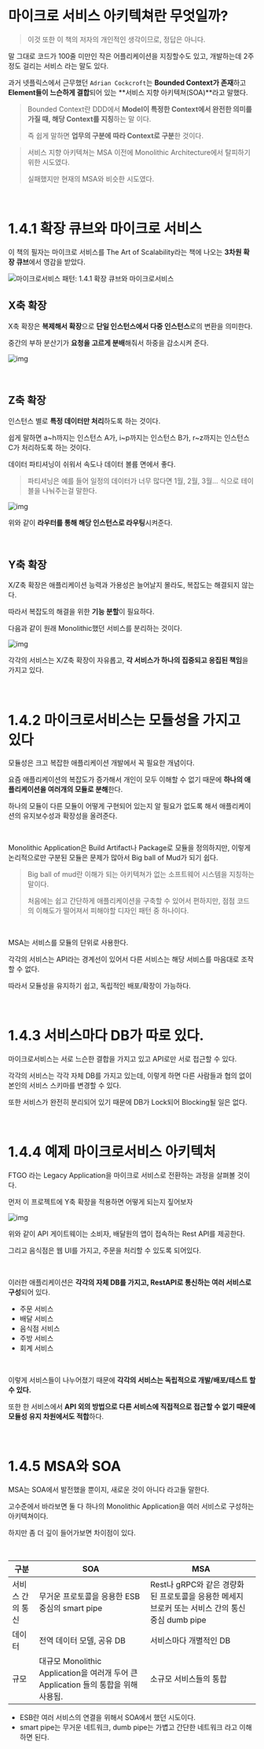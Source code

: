 # 마이크로 서비스 아키텍쳐란 무엇일까?

> 이것 또한 이 책의 저자의 개인적인 생각이므로, 정답은 아니다.

말 그대로 코드가 100줄 미만인 작은 어플리케이션을 지징할수도 있고, 개발하는데 2주정도 걸리는 서비스 라는 말도 있다.

과거 넷플릭스에서 근무했던 `Adrian Cockcroft`는 **Bounded Context가 존재**하고 **Element들이 느슨하게 결합**되어 있는 **서비스 지향 아키텍쳐(SOA)**라고 말했다.

> Bounded Context란 DDD에서 **Model이 특정한 Context에서 완전한 의미를 가질 때, 해당 Context를 지칭**하는 말 이다.
>
> 즉 쉽게 말하면 **업무의 구분에 따라 Context로 구분**한 것이다.

> 서비스 지향 아키텍쳐는 MSA 이전에 Monolithic Architecture에서 탈피하기 위한 시도였다.
>
> 실패했지만 현재의 MSA와 비슷한 시도였다.

<br>

# 1.4.1 확장 큐브와 마이크로 서비스

이 책의 필자는 마이크로 서비스를 The Art of Scalability라는 책에 나오는 **3차원 확장 큐브**에서 영감을 받았다.

![마이크로서비스 패턴: 1.4.1 확장 큐브와 마이크로서비스](https://thebook.io/img/007035/038_1.jpg)

## X축 확장

X축 확장은 **복제해서 확장**으로 **단일 인스턴스에서 다중 인스턴스**로의 변환을 의미한다.

중간의 부하 분산기가 **요청을 고르게 분배**해줘서 하중을 감소시켜 준다.

![img](https://thebook.io/img/007035/038_2.jpg)

<br>

## Z축 확장

인스턴스 별로 **특정 데이터만 처리**하도록 하는 것이다.

쉽게 말하면 a~h까지는 인스턴스 A가, i~p까지는 인스턴스 B가, r~z까지는 인스턴스 C가 처리하도록 하는 것이다.

데이터 파티셔닝이 쉬워서 속도나 데이터 볼륨 면에서 좋다.

> 파티셔닝은 예를 들어 일정의 데이터가 너무 많다면 1월, 2월, 3월... 식으로 테이블을 나눠주는걸 말한다.

![img](https://thebook.io/img/007035/039.jpg)

위와 같이 **라우터를 통해 해당 인스턴스로 라우팅**시켜준다.

<br>

## Y축 확장

X/Z축 확장은 애플리케이션 능력과 가용성은 늘어날지 몰라도, 복잡도는 해결되지 않는다.

따라서 복잡도의 해결을 위한 **기능 분할**이 필요하다.

다음과 같이 원래 Monolithic했던 서비스를 분리하는 것이다.

![img](https://thebook.io/img/007035/040.jpg)

각각의 서비스는 X/Z축 확장이 자유롭고, **각 서비스가 하나의 집중되고 응집된 책임**을 가지고 있다.

<br>

# 1.4.2 마이크로서비스는 모듈성을 가지고 있다

모듈성은 크고 복잡한 애플리케이션 개발에서 꼭 필요한 개념이다.

요즘 애플리케이션의 복잡도가 증가해서 개인이 모두 이해할 수 없기 때문에 **하나의 애플리케이션을 여러개의 모듈로 분해**한다.

하나의 모듈이 다른 모듈이 어떻게 구현되어 있는지 알 필요가 없도록 해서 애플리케이션의 유지보수성과 확장성을 올려준다.

<br>

Monolithic Application은 Build Artifact나 Package로 모듈을 정의하지만, 이렇게 논리적으로만 구분된 모듈은 문제가 많아서 Big ball of Mud가 되기 쉽다.

> Big ball of mud란 이해가 되는 아키텍쳐가 없는 소프트웨어 시스템을 지칭하는 말이다.
>
> 처음에는 쉽고 간단하게 애플리케이션을 구축할 수 있어서 편하지만, 점점 코드의 이해도가 떨어져서 피해야할 디자인 패턴 중 하나이다.

<br>

MSA는 서비스를 모듈의 단위로 사용한다.

각각의 서비스는 API라는 경계선이 있어서 다른 서비스는 해당 서비스를 마음대로 조작할 수 없다.

따라서 모듈성을 유지하기 쉽고, 독립적인 배포/확장이 가능하다.

<br>

# 1.4.3 서비스마다 DB가 따로 있다.

마이크로서비스는 서로 느슨한 결합을 가지고 있고 API로만 서로 접근할 수 있다.

각각의 서비스는 각각 자체 DB를 가지고 있는데, 이렇게 하면 다른 사람들과 협의 없이 본인의 서비스 스키마를 변경할 수 있다.

또한 서비스가 완전히 분리되어 있기 때문에 DB가 Lock되어 Blocking될 일은 없다.

<br>

# 1.4.4 예제 마이크로서비스 아키텍처

FTGO 라는 Legacy Application을 마이크로 서비스로 전환하는 과정을 살펴볼 것이다.

먼저 이 프로젝트에 Y축 확장을 적용하면 어떻게 되는지 짚어보자

![img](https://thebook.io/img/007035/042.jpg)

위와 같이 API 게이트웨이는 소비자, 배달원의 앱이 접속하는 Rest API를 제공한다.

그리고 음식점은 웹 UI를 가지고, 주문을 처리할 수 있도록 되어있다.

<br>

이러한 애플리케이션은 **각각의 자체 DB를 가지고, RestAPI로 통신하는 여러 서비스로 구성**되어 있다.

- 주문 서비스
- 배달 서비스
- 음식점 서비스
- 주방 서비스
- 회계 서비스

<br>

이렇게 서비스들이 나누어졌기 때문에 **각각의 서비스는 독립적으로 개발/배포/테스트 할 수 있다.**

또한 한 서비스에서 **API 외의 방법으로 다른 서비스에 직접적으로 접근할 수 없기 때문에 모듈성 유지 차원에서도 적합**하다.

<br>

# 1.4.5 MSA와 SOA

MSA는 SOA에서 발전했을 뿐이지, 새로운 것이 아니다 라고들 말한다.

고수준에서 바라보면 둘 다 하나의 Monolithic Application을 여러 서비스로 구성하는 아키텍쳐이다.

하지만 좀 더 깊이 들어가보면 차이점이 있다.

<br>

| 구분             | SOA                                                          | MSA                                                          |
| ---------------- | ------------------------------------------------------------ | ------------------------------------------------------------ |
| 서비스 간의 통신 | 무거운 프로토콜을 응용한 ESB 중심의 smart pipe               | Rest나 gRPC와 같은 경량화 된 프로토콜을 응용한 메세지 브로커 또는 서비스 간의 통신 중심 dumb pipe |
| 데이터           | 전역 데이터 모델, 공유 DB                                    | 서비스마다 개별적인 DB                                       |
| 규모             | 대규모 Monolithic Application을 여러개 두어 큰  Application 들의 통합을 위해 사용됨. | 소규모 서비스들의 통합                                       |

- ESB란 여러 서비스의 연결을 위해서 SOA에서 했던 시도이다.
- smart pipe는 무거운 네트워크, dumb pipe는 가볍고 간단한 네트워크 라고 이해하면 된다.